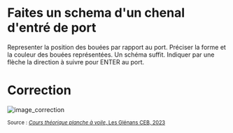   # Faites un schema d'un chenal d'entré de port
  Representer la position des bouées par rapport au port. 
  Préciser la forme et la couleur des bouées représentées.
  Un schéma suffit. Indiquer par une flèche la direction à suivre pour ENTER au port.

  # Correction

![image_correction](images/marque_port.png)

<small>Source : [*Cours théorique planche à voile*, Les Glénans CEB, 2023](https://encadrementbenevole.glenans.asso.fr/wp-content/uploads/2023/07/Cours-theorique-PAV-Version-1.pdf) </small>